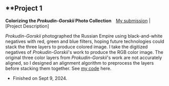 ## **Project 1

**Colorizing the _Prokudin-Gorskii_ Photo Collection**&emsp;[My submission](https://davidpaulwei.github.io/cs180/proj1/) | [Project Description]

_Prokudin-Gorskii_ photographed the Russian Empire using black-and-white negatives with red, green and blue filters, hoping future technologies could stack the three layers to produce colored image. I take the digitized negatives of _Prokudin-Gorskii_'s work to produce the RGB color image. The original three color layers from _Prokudin-Gorskii_'s work are not accurately aligned, so I designed an alignment algorithm to preprocess the layers before stacking them together. See [my code](https://github.com/davidpaulwei/cs180/tree/main/proj1/code) here.

* Finished on Sept 9, 2024.
